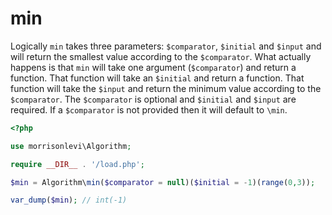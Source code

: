 # min

Logically `min` takes three parameters: `$comparator`, `$initial` and `$input`
and will return the smallest value according to the `$comparator`. What
actually happens is that `min` will take one argument (`$comparator`) and
return a function. That function will take an `$initial` and return a function.
That function will take the `$input` and return the minimum value according to
the `$comparator`.
The `$comparator` is optional and `$initial` and `$input` are required. If a
`$comparator` is not provided then it will default to `\min`.


```php
<?php

use morrisonlevi\Algorithm;

require __DIR__ . '/load.php';

$min = Algorithm\min($comparator = null)($initial = -1)(range(0,3));

var_dump($min); // int(-1)

```

